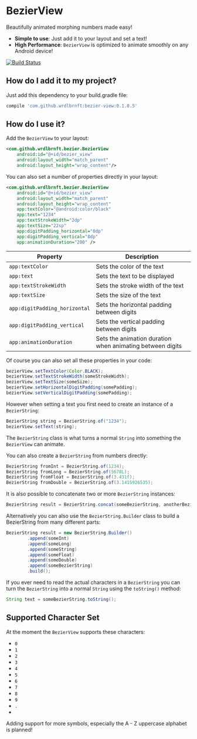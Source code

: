 # BezierView

Beautifully animated morphing numbers made easy!

 - **Simple to use**: Just add it to your layout and set a text!
 - **High Performance**: `BezierView` is optimized to animate smoothly on any Android device!

[![Build Status](https://travis-ci.org/Wrdlbrnft/BezierView.svg?branch=master)](https://travis-ci.org/Wrdlbrnft/BezierView)

## How do I add it to my project?

Just add this dependency to your build.gradle file:

```groovy
compile 'com.github.wrdlbrnft:bezier-view:0.1.0.5'
```

## How do I use it?

Add the `BezierView` to your layout:

```xml
<com.github.wrdlbrnft.bezier.BezierView
    android:id="@+id/bezier_view"
    android:layout_width="match_parent"
    android:layout_height="wrap_content"/>
```

You can also set a number of properties directly in your layout:

```xml
<com.github.wrdlbrnft.bezier.BezierView
    android:id="@+id/bezier_view"
    android:layout_width="match_parent"
    android:layout_height="wrap_content"
    app:textColor="@android:color/black"
    app:text="1234"
    app:textStrokeWidth="2dp"
    app:textSize="22sp"
    app:digitPadding_horizontal="0dp"
    app:digitPadding_vertical="8dp"
    app:animationDuration="200" />
```

| Property                      | Description                                               |
| ----------------------------- | --------------------------------------------------------- |
| `app:textColor`               | Sets the color of the text                                |
| `app:text`                    | Sets the text to be displayed                             |
| `app:textStrokeWidth`         | Sets the stroke width of the text                         |
| `app:textSize`                | Sets the size of the text                                 |
| `app:digitPadding_horizontal` | Sets the horizontal padding between digits                |
| `app:digitPadding_vertical`   | Sets the vertical padding between digits                  |
| `app:animationDuration`       | Sets the animation duration when animating between digits |

Of course you can also set all these properties in your code:

```java
bezierView.setTextColor(Color.BLACK);
bezierView.setTextStrokeWidth(someStrokeWidth);
bezierView.setTextSize(someSize);
bezierView.setHorizontalDigitPadding(somePadding);
bezierView.setVerticalDigitPadding(somePadding);
```

However when setting a text you first need to create an instance of a `BezierString`:

```java
BezierString string = BezierString.of("1234");
bezierView.setText(string);
```

The `BezierString` class is what turns a normal `String` into something the `BezierView` can animate.

You can also create a `BezierString` from numbers directly:

```java
BezierString fromInt = BezierString.of(1234);
BezierString fromLong = BezierString.of(5678L);
BezierString fromFloat = BezierString.of(3.431f);
BezierString fromDouble = BezierString.of(3.1415926535);
```

It is also possible to concatenate two or more `BezierString` instances:

```java
BezierString result = BezierString.concat(someBezierString, anotherBezierString);
```

Alternatively you can also use the `BezierString.Builder` class to build a BezierString from many different parts:

```java
BezierString result = new BezierString.Builder()
        .append(someInt)
        .append(someLong)
        .append(someString)
        .append(someFloat)
        .append(someDouble)
        .append(someBezierString)
        .build();
```

If you ever need to read the actual characters in a `BezierString` you can turn the `BezierString` into a normal `String` using the `toString()` method:

```java
String text = someBezierString.toString();
```

## Supported Character Set
 
At the moment the `BezierView` supports these characters:

 - `0`
 - `1`
 - `2`
 - `3`
 - `4`
 - `5`
 - `6`
 - `7`
 - `8`
 - `9`
 - `.`
 - ` `
 
Adding support for more symbols, especially the A - Z uppercase alphabet is planned!